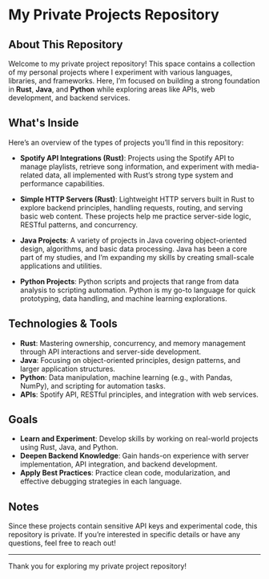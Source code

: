 # My Private Projects Repository

## About This Repository
Welcome to my private project repository! This space contains a collection of my personal projects where I experiment with various languages, libraries, and frameworks. Here, I’m focused on building a strong foundation in **Rust**, **Java**, and **Python** while exploring areas like APIs, web development, and backend services.

## What's Inside
Here’s an overview of the types of projects you’ll find in this repository:

- **Spotify API Integrations (Rust)**: Projects using the Spotify API to manage playlists, retrieve song information, and experiment with media-related data, all implemented with Rust’s strong type system and performance capabilities.
  
- **Simple HTTP Servers (Rust)**: Lightweight HTTP servers built in Rust to explore backend principles, handling requests, routing, and serving basic web content. These projects help me practice server-side logic, RESTful patterns, and concurrency.
  
- **Java Projects**: A variety of projects in Java covering object-oriented design, algorithms, and basic data processing. Java has been a core part of my studies, and I’m expanding my skills by creating small-scale applications and utilities.
  
- **Python Projects**: Python scripts and projects that range from data analysis to scripting automation. Python is my go-to language for quick prototyping, data handling, and machine learning explorations.

## Technologies & Tools
- **Rust**: Mastering ownership, concurrency, and memory management through API interactions and server-side development.
- **Java**: Focusing on object-oriented principles, design patterns, and larger application structures.
- **Python**: Data manipulation, machine learning (e.g., with Pandas, NumPy), and scripting for automation tasks.
- **APIs**: Spotify API, RESTful principles, and integration with web services.
  
## Goals
- **Learn and Experiment**: Develop skills by working on real-world projects using Rust, Java, and Python.
- **Deepen Backend Knowledge**: Gain hands-on experience with server implementation, API integration, and backend development.
- **Apply Best Practices**: Practice clean code, modularization, and effective debugging strategies in each language.

## Notes
Since these projects contain sensitive API keys and experimental code, this repository is private. If you’re interested in specific details or have any questions, feel free to reach out!

---

Thank you for exploring my private project repository!

